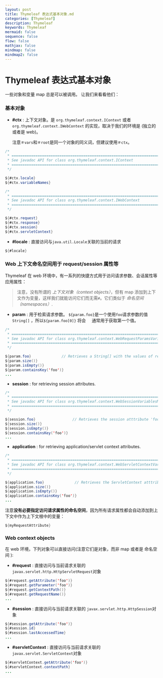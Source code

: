 ```yaml
---
layout: post
title: Thymeleaf 表达式基本对象.md
categories: [Thymeleaf]
description: Thymeleaf
keywords: Thymeleaf
mermaid: false
sequence: false
flow: false
mathjax: false
mindmap: false
mindmap2: false
---
```

# Thymeleaf 表达式基本对象

一些对象和变量 map 总是可以被调用。 让我们来看看他们：


### 基本对象

 * **\#ctx** : 上下文对象。是 `org.thymeleaf.context.IContext` 或者
    `org.thymeleaf.context.IWebContext` 的实现，取决于我们的环境是   (独立的或者是 web)。

 	注意`＃vars`和`＃root`是同一个对象的同义词，但建议使用`＃ctx`。

```java
/*
 * ======================================================================
 * See javadoc API for class org.thymeleaf.context.IContext
 * ======================================================================
 */

${#ctx.locale}
${#ctx.variableNames}

/*
 * ======================================================================
 * See javadoc API for class org.thymeleaf.context.IWebContext
 * ======================================================================
 */

${#ctx.request}
${#ctx.response}
${#ctx.session}
${#ctx.servletContext}
```

 * **\#locale** : 直接访问与`java.util.Locale`关联的当前的请求                

```java
${#locale}
```


### Web 上下文命名空间用于 request/session 属性等

Thymeleaf 在 web 环境中，有一系列的快捷方式用于访问请求参数、会话属性等应用属性：

> 注意，没有所谓的 *上下文对象（context objects）*，但有  map 添加到上下文作为变量，这样我们就能访问它们而无需`#`。它们类似于 *命名空间（namespaces）*.

 * **param** : 用于检索请求参数。  `${param.foo}`是一个使用`foo`请求参数的值`String[]` ，所以`${param.foo[0]}` 将会
    通常用于获取第一个值。

```java
/*
 * ============================================================================
 * See javadoc API for class org.thymeleaf.context.WebRequestParamsVariablesMap
 * ============================================================================
 */

${param.foo}              // Retrieves a String[] with the values of request parameter 'foo'
${param.size()}
${param.isEmpty()}
${param.containsKey('foo')}
...
```

 * **session** : for retrieving session attributes.

```java
/*
 * ======================================================================
 * See javadoc API for class org.thymeleaf.context.WebSessionVariablesMap
 * ======================================================================
 */

${session.foo}                 // Retrieves the session atttribute 'foo'
${session.size()}
${session.isEmpty()}
${session.containsKey('foo')}
...
```

 * **application** : for retrieving application/servlet context attributes.

```java
/*
 * =============================================================================
 * See javadoc API for class org.thymeleaf.context.WebServletContextVariablesMap
 * =============================================================================
 */

${application.foo}              // Retrieves the ServletContext atttribute 'foo'
${application.size()}
${application.isEmpty()}
${application.containsKey('foo')}
...
```

注意**没有必要指定访问请求属性的命名空间**，因为所有请求属性都会自动添加到上下文中作为上下文根中的变量：


```java
${myRequestAttribute}
```


### Web context objects

在 web 环境，下列对象可以直接访问(注意它们是对象，而非 map 或者是 命名空间 ):

 * **\#request** : 直接访问与当前请求关联的 `javax.servlet.http.HttpServletRequest`对象

```java
${#request.getAttribute('foo')}
${#request.getParameter('foo')}
${#request.getContextPath()}
${#request.getRequestName()}
...
```

 * **\#session** : 直接访问与当前请求关联的 `javax.servlet.http.HttpSession`对象

```java
${#session.getAttribute('foo')}
${#session.id}
${#session.lastAccessedTime}
...
```

 * **\#servletContext** : 直接访问与当前请求关联的 `javax.servlet.ServletContext`对象


```java
${#servletContext.getAttribute('foo')}
${#servletContext.contextPath}
...
```